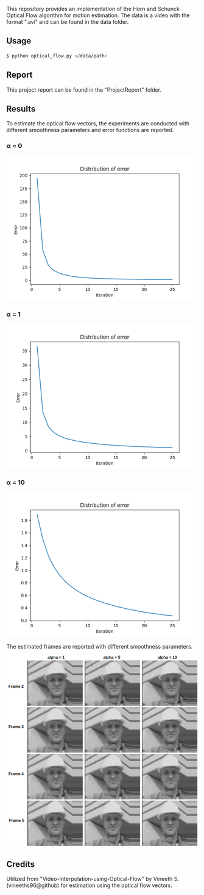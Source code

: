 This repository provides an implementation of the Horn and Schunck Optical Flow algorithm for motion estimation. The data is a video with the format ".avi" and can be found in the data folder. 
## **Usage**
```sh
$ python optical_flow.py </data/path>
```
## **Report**
This project report can be found in the "ProjectReport" folder.
## **Results** 
To estimate the optical flow vectors, the experiments are conducted with different smoothness parameters and error functions are reported. 
### **α** = 0
![](results/erros_alpha_0.png)
### **α** = 1
![](results/erros_alpha_1.png)
### **α** = 10
![](results/erros_alpha_10.png)


The estimated frames are reported with different smoothness parameters. 

![](results/estimations_w_different_alphas.png)

## **Credits**
Utilized from "Video-Interpolation-using-Optical-Flow" by Vineeth S. (vineeths96@github) for estimation using the optical flow vectors.

